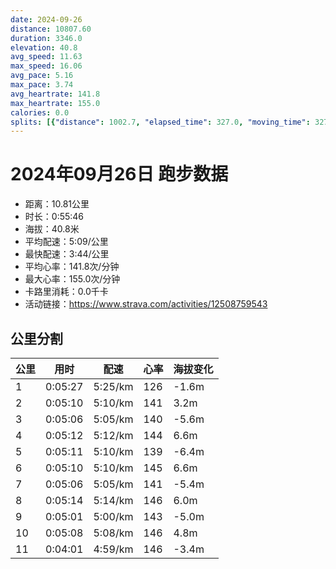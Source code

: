 ```yaml
---
date: 2024-09-26
distance: 10807.60
duration: 3346.0
elevation: 40.8
avg_speed: 11.63
max_speed: 16.06
avg_pace: 5.16
max_pace: 3.74
avg_heartrate: 141.8
max_heartrate: 155.0
calories: 0.0
splits: [{"distance": 1002.7, "elapsed_time": 327.0, "moving_time": 327.0, "average_speed": 3.07, "pace": 5.428892508143322, "average_heartrate": 126.36196319018404, "elevation_difference": -1.6, "split_number": 1}, {"distance": 999.2, "elapsed_time": 310.0, "moving_time": 310.0, "average_speed": 3.22, "pace": 5.175993788819875, "average_heartrate": 141.21290322580646, "elevation_difference": 3.2, "split_number": 2}, {"distance": 1000.7, "elapsed_time": 306.0, "moving_time": 306.0, "average_speed": 3.27, "pace": 5.096850152905199, "average_heartrate": 140.04901960784315, "elevation_difference": -5.6, "split_number": 3}, {"distance": 997.8, "elapsed_time": 312.0, "moving_time": 312.0, "average_speed": 3.2, "pace": 5.208343749999999, "average_heartrate": 144.16346153846155, "elevation_difference": 6.6, "split_number": 4}, {"distance": 1002.0, "elapsed_time": 311.0, "moving_time": 311.0, "average_speed": 3.22, "pace": 5.175993788819875, "average_heartrate": 139.12861736334406, "elevation_difference": -6.4, "split_number": 5}, {"distance": 999.3, "elapsed_time": 310.0, "moving_time": 310.0, "average_speed": 3.22, "pace": 5.175993788819875, "average_heartrate": 145.79677419354837, "elevation_difference": 6.6, "split_number": 6}, {"distance": 1001.2, "elapsed_time": 306.0, "moving_time": 306.0, "average_speed": 3.27, "pace": 5.096850152905199, "average_heartrate": 141.91803278688525, "elevation_difference": -5.4, "split_number": 7}, {"distance": 997.7, "elapsed_time": 314.0, "moving_time": 314.0, "average_speed": 3.18, "pace": 5.241100628930817, "average_heartrate": 146.2388535031847, "elevation_difference": 6.0, "split_number": 8}, {"distance": 1001.8, "elapsed_time": 301.0, "moving_time": 301.0, "average_speed": 3.33, "pace": 5.005015015015014, "average_heartrate": 143.09666666666666, "elevation_difference": -5.0, "split_number": 9}, {"distance": 998.1, "elapsed_time": 308.0, "moving_time": 308.0, "average_speed": 3.24, "pace": 5.144043209876543, "average_heartrate": 146.86688311688312, "elevation_difference": 4.8, "split_number": 10}, {"distance": 803.8, "elapsed_time": 244.0, "moving_time": 241.0, "average_speed": 3.34, "pace": 4.9900299401197605, "average_heartrate": 146.64315352697096, "elevation_difference": -3.4, "split_number": 11}]
---
```


# 2024年09月26日 跑步数据

- 距离：10.81公里
- 时长：0:55:46
- 海拔：40.8米
- 平均配速：5:09/公里
- 最快配速：3:44/公里
- 平均心率：141.8次/分钟
- 最大心率：155.0次/分钟
- 卡路里消耗：0.0千卡
- 活动链接：https://www.strava.com/activities/12508759543

## 公里分割

| 公里 | 用时 | 配速 | 心率 | 海拔变化 |
|------|------|------|------|------|
| 1 | 0:05:27 | 5:25/km | 126 | -1.6m |
| 2 | 0:05:10 | 5:10/km | 141 | 3.2m |
| 3 | 0:05:06 | 5:05/km | 140 | -5.6m |
| 4 | 0:05:12 | 5:12/km | 144 | 6.6m |
| 5 | 0:05:11 | 5:10/km | 139 | -6.4m |
| 6 | 0:05:10 | 5:10/km | 145 | 6.6m |
| 7 | 0:05:06 | 5:05/km | 141 | -5.4m |
| 8 | 0:05:14 | 5:14/km | 146 | 6.0m |
| 9 | 0:05:01 | 5:00/km | 143 | -5.0m |
| 10 | 0:05:08 | 5:08/km | 146 | 4.8m |
| 11 | 0:04:01 | 4:59/km | 146 | -3.4m |

